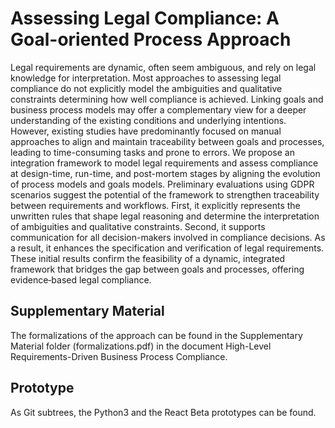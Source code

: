 # Assessing Legal Compliance: A Goal-oriented Process Approach




Legal requirements are dynamic, often seem ambiguous, and rely on legal knowledge for interpretation. Most approaches to assessing legal compliance do not explicitly model the ambiguities and qualitative constraints determining how well compliance is achieved. Linking goals and business process models may offer a complementary view for a deeper understanding of the existing conditions and underlying intentions.  However, existing studies have predominantly focused on manual approaches to align and maintain traceability between goals and processes,  leading to time-consuming tasks and prone to errors.  We propose an integration framework to model legal requirements and assess compliance at design-time, run-time, and post-mortem stages by aligning the evolution of process models and goals models.  Preliminary evaluations using GDPR scenarios suggest the potential of the framework to strengthen traceability between requirements and workflows. First, it explicitly represents the unwritten rules that shape legal reasoning and determine the interpretation of ambiguities and qualitative constraints. Second, it supports communication for all decision-makers involved in compliance decisions.  As a result, it enhances the specification and verification of legal requirements. These initial results confirm the feasibility of a dynamic, integrated framework that bridges the gap between goals and processes, offering evidence‑based legal compliance.


## Supplementary Material 

The formalizations of the approach can be found in the Supplementary Material folder (formalizations.pdf) in the document High-Level Requirements-Driven Business Process Compliance.

## Prototype

As  Git subtrees, the Python3 and the React Beta prototypes can be found.


